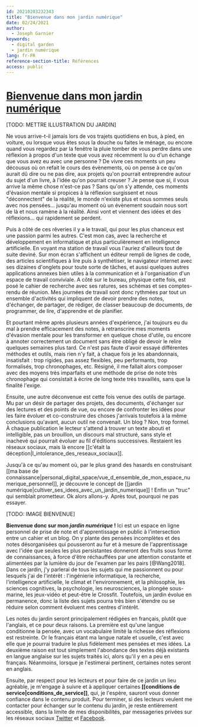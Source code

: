 ```yaml
---
id: 20210203232343
title: "Bienvenue dans mon jardin numérique"
date: 02/24/2021
author:
  - Joseph Garnier
keywords:
  - digital garden
  - jardin numérique
lang: fr-FR
reference-section-title: Références
access: public
---
```


# [Bienvenue dans mon jardin numérique](https://garnjose.gitbook.io/digital-garden/)

[TODO: METTRE ILLUSTRATION DU JARDIN]

Ne vous arrive-t-il jamais lors de vos trajets quotidiens en bus, à pied, en voiture, ou lorsque vous êtes sous la douche ou faites le ménage, ou encore quand vous regardez par la fenêtre la pluie tomber de vous perdre dans une réflexion à propos d'un texte que vous avez récemment lu ou d'un échange que vous avez eu avec une personne ? De vivre ces moments un peu décousus où on refait le cours des évènements, où on pense à ce qu'on aurait dû dire ou ne pas dire, aux projets qu'on pourrait entreprendre autour du sujet d'un livre, à l'idée qu'on pourrait creuser ? Je pense que si, il vous arrive la même chose n'est-ce pas ? Sans qu'on s'y attende, ces moments d'évasion mentale si propices à la réflexion surgissent et nous "déconnectent" de la réalité, le monde n'existe plus et nous sommes seuls avec nos pensées... jusqu'au moment où un évènement soudain nous sort de là et nous ramène à la réalité. Ainsi vont et viennent des idées et des réflexions... qui rapidement se perdent.

Puis à côté de ces rêveries il y a le travail, qui pour les plus chanceux est une passion parmi les autres. C'est mon cas, avec la recherche et développement en informatique et plus particulièrement en intelligence artificielle. En voyant ma station de travail vous l'auriez d'ailleurs tout de suite deviné. Sur mon écran s'affichent un éditeur rempli de lignes de code, des articles scientifiques à lire puis à synthétiser, le navigateur internet avec ses dizaines d'onglets pour toute sorte de tâches, et aussi quelques autres applications annexes bien utiles à la communication et à l'organisation d'un espace de travail conviviale. A côté sur le bureau, physique cette fois, est posé le cahier de recherche avec ses ratures, ses schémas et ses comptes-rendu de réunion. Mes journées de travail sont donc rythmées par tout un ensemble d'activités qui impliquent de devoir prendre des notes, d'échanger, de partager, de rédiger, de classer beaucoup de documents, de programmer, de lire, d'apprendre et de planifier.

Et pourtant même après plusieurs années d'expérience, j'ai toujours eu du mal à prendre efficacement des notes, à retranscrire mes moments d'évasion mentale pour les transformer en quelque chose d'utile, ou encore à annoter correctement un document sans être obligé de devoir le relire quelques semaines plus tard. Ce n'est pas faute d'avoir essayé différentes méthodes et outils, mais rien n'y fait, à chaque fois je les abandonnais, insatisfait : trop rigides, pas assez flexibles, peu performants, trop formalisés, trop chronophages, etc. Résigné, il me fallait alors composer avec des moyens très imparfaits et une méthode de prise de note très chronophage qui consistait à écrire de long texte très travaillés, sans que la finalité l'exige.

Ensuite, une autre déconvenue est cette fois venue des outils de partage. Mu par un désir de partager des projets, des documents, d'échanger sur des lectures et des points de vue, ou encore de confronter les idées pour les faire évoluer et co-construire des choses j'arrivais toutefois à la même conclusions qu'avant, aucun outil ne convenait. Un blog ? Non, trop formel. À chaque publication le lecteur s'attend à trouver un texte abouti et intelligible, pas un brouillon, un discours mal structuré, sans style et inachevé qui pourrait évoluer au fil d'éditions successives. Restaient les réseaux sociaux, mais là encore [[c'était la déception|l_intolerance_des_reseaux_sociaux]].

Jusqu'à ce qu'au moment où, par le plus grand des hasards en construisant [[ma base de connaissance|personal_digital_space/vue_d_ensemble_de_mon_espace_numerique_personnel]], je découvre le concept de [[jardin numérique|cultiver_ses_idees_avec_un_jardin_numerique]] ! Enfin un "truc" qui semblait prometteur. Ok alors allons-y. Après tout, pourquoi ne pas essayer.

[TODO: IMAGE BIENVENUE]

**Bienvenue donc sur mon *jardin numérique* !** Ici est un espace en ligne personnel de prise de note et d'apprentissage en public à l'intersection entre un cahier et un blog. On y plante des pensées incomplètes et des notes désorganisées qui pousseront au fur et à mesure de l'apprentissage avec l'idée que seules les plus persistantes donneront des fruits sous forme de connaissances, à force d'être réchauffées par une attention constante et alimentées par la lumière du jour de l'examen par les pairs [@Wang2018]. Dans ce jardin, j'y parlerai de tous les sujets qui me passionnent ou pour lesquels j'ai de l'intérêt : l'ingénierie informatique, la recherche, l'intelligence artificielle, le climat et l'environnement, et la philosophie, les sciences cognitives, la psychologie, les neurosciences, la plongée sous-marine, les jeux-vidéo et peut-être le Crossfit. Toutefois, un jardin évolue en permanence, donc la liste des sujets pourra très bien s'étendre ou se réduire selon comment évoluent mes centres d'intérêt.

Les notes du jardin seront principalement rédigées en français, plutôt que l'anglais, et ce pour deux raisons. La première est qu'une langue conditionne la pensée, avec un vocabulaire limité la richesse des réflexions est restreinte. Or le français étant ma langue natale et usuelle, c'est avec elle que je pourrai traduire le plus fidèlement mes pensées et mes idées. La deuxième raison est tout simplement l'abondance des textes déjà existants en langue anglaise sur les sujets traités ici, alors qu'il y en a peu en français. Néanmoins, lorsque je l'estimerai pertinent, certaines notes seront en anglais.

Ensuite, par respect pour les lecteurs et pour faire de ce jardin un lieu agréable, je m'engage à suivre et à appliquer certaines **[[conditions de service|conditions_de_service]]**, qui, je l'espère, sauront vous donner confiance dans le contenu produit. Pour terminer, si des lecteurs veulent me contacter pour échanger sur le contenu du jardin, je reste entièrement accessible, dans la limite de mes disponibilités, par messageries privées sur les réseaux sociaux [Twitter](https://twitter.com/Joseph_Garnier) et [Facebook](https://www.facebook.com/joseph.garnier.3/).
